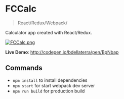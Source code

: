 FCCalc
=======================
>React/Redux/Webpack/

Calculator app created with React/Redux. 

[![FCCalc.png](https://s24.postimg.org/ippg6gwl1/FCCalc.png)](https://postimg.org/image/i06nu3w1d/)

**Live Demo**: http://codepen.io/bdellaterra/pen/BpNbap

Commands
---------------
- `npm install` to install dependencies
- `npm start` for start webpack dev server
- `npm run build` for production build

